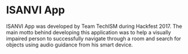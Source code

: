 # ISANVI App
ISANVI App was developed by Team TechISM during Hackfest 2017. The main motto behind developing this application was to help a visually impaired person to successfully navigate through a room and search for objects using audio guidance from his smart device.
